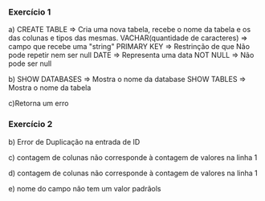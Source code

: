 ### Exercício 1

a) CREATE TABLE => Cria uma nova tabela, recebe o nome da tabela e os das colunas e tipos das mesmas.
   VACHAR(quantidade de caracteres) =>  campo que recebe uma "string"
   PRIMARY KEY => Restrinção de que Não pode repetir nem ser null
   DATE => Representa uma data
   NOT NULL => Não pode ser null

b) SHOW DATABASES => Mostra o nome da database
   SHOW TABLES => Mostra o nome da tabela

c)Retorna um erro

### Exercício 2

b) Error de Duplicação na entrada de ID

c) contagem de colunas não corresponde à contagem de valores na linha 1

d) contagem de colunas não corresponde à contagem de valores na linha 1

e) nome do campo não tem um valor padrãols

 
